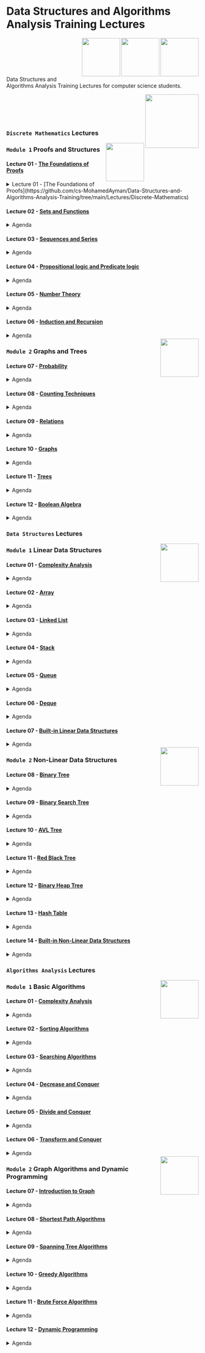 # Data Structures and Algorithms Analysis Training Lectures

<img align="right" width="100" height="100" src="https://github.com/cs-MohamedAyman/Computer-Science-Textbooks/blob/master/logos/discrete-mathematics.jpg">
<img align="right" width="100" height="100" src="https://github.com/cs-MohamedAyman/Computer-Science-Textbooks/blob/master/logos/data-structures.jpg">
<img align="right" width="100" height="100" src="https://github.com/cs-MohamedAyman/Computer-Science-Textbooks/blob/master/logos/algorithms-analysis.jpg">
<br>
<br>
<br>
<br>
<br>

Data Structures and Algorithms Analysis Training Lectures for computer science students.

<img align="right" width="140" height="140" src="https://github.com/cs-MohamedAyman/Computer-Science-Textbooks/blob/master/logos/practice1.jpg">
<br><br><br><br>

### `Discrete Mathematics` Lectures

<img align="right" width="100" height="100" src="https://github.com/cs-MohamedAyman/Computer-Science-Textbooks/blob/master/logos/discrete-mathematics.jpg">

### `Module 1` Proofs and Structures

#### Lecture 01 - [The Foundations of Proofs](https://github.com/cs-MohamedAyman/Data-Structures-and-Algorithms-Analysis-Training/tree/main/Lectures/Discrete-Mathematics)
<details>
  <summary>Lecture 01 - [The Foundations of Proofs](https://github.com/cs-MohamedAyman/Data-Structures-and-Algorithms-Analysis-Training/tree/main/Lectures/Discrete-Mathematics)</summary><br>
  
  - 
  - 
  - 
  - 
  - 
</details>

#### Lecture 02 - [Sets and Functions](https://github.com/cs-MohamedAyman/Data-Structures-and-Algorithms-Analysis-Training/tree/main/Lectures/Discrete-Mathematics)
<details>
  <summary>Agenda</summary><br>
  
  - 
  - 
  - 
  - 
  - 
</details>

#### Lecture 03 - [Sequences and Series](https://github.com/cs-MohamedAyman/Data-Structures-and-Algorithms-Analysis-Training/tree/main/Lectures/Discrete-Mathematics)
<details>
  <summary>Agenda</summary><br>
  
  - 
  - 
  - 
  - 
  - 
</details>

#### Lecture 04 - [Propositional logic and Predicate logic](https://github.com/cs-MohamedAyman/Data-Structures-and-Algorithms-Analysis-Training/tree/main/Lectures/Discrete-Mathematics)
<details>
  <summary>Agenda</summary><br>
  
  - 
  - 
  - 
  - 
  - 
</details>

#### Lecture 05 - [Number Theory](https://github.com/cs-MohamedAyman/Data-Structures-and-Algorithms-Analysis-Training/tree/main/Lectures/Discrete-Mathematics)
<details>
  <summary>Agenda</summary><br>
  
  - 
  - 
  - 
  - 
  - 
</details>

#### Lecture 06 - [Induction and Recursion](https://github.com/cs-MohamedAyman/Data-Structures-and-Algorithms-Analysis-Training/tree/main/Lectures/Discrete-Mathematics)
<details>
  <summary>Agenda</summary><br>
  
  - 
  - 
  - 
  - 
  - 
</details>


<img align="right" width="100" height="100" src="https://github.com/cs-MohamedAyman/Computer-Science-Textbooks/blob/master/logos/discrete-mathematics.jpg">

### `Module 2` Graphs and Trees

#### Lecture 07 - [Probability](https://github.com/cs-MohamedAyman/Data-Structures-and-Algorithms-Analysis-Training/tree/main/Lectures/Discrete-Mathematics)
<details>
  <summary>Agenda</summary><br>
  
  - 
  - 
  - 
  - 
  - 
</details>

#### Lecture 08 - [Counting Techniques](https://github.com/cs-MohamedAyman/Data-Structures-and-Algorithms-Analysis-Training/tree/main/Lectures/Discrete-Mathematics)
<details>
  <summary>Agenda</summary><br>
  
  - 
  - 
  - 
  - 
  - 
</details>

#### Lecture 09 - [Relations](https://github.com/cs-MohamedAyman/Data-Structures-and-Algorithms-Analysis-Training/tree/main/Lectures/Discrete-Mathematics)
<details>
  <summary>Agenda</summary><br>
  
  - 
  - 
  - 
  - 
  - 
</details>

#### Lecture 10 - [Graphs](https://github.com/cs-MohamedAyman/Data-Structures-and-Algorithms-Analysis-Training/tree/main/Lectures/Discrete-Mathematics)
<details>
  <summary>Agenda</summary><br>
  
  - 
  - 
  - 
  - 
  - 
</details>

#### Lecture 11 - [Trees](https://github.com/cs-MohamedAyman/Data-Structures-and-Algorithms-Analysis-Training/tree/main/Lectures/Discrete-Mathematics)
<details>
  <summary>Agenda</summary><br>
  
  - 
  - 
  - 
  - 
  - 
</details>

#### Lecture 12 - [Boolean Algebra](https://github.com/cs-MohamedAyman/Data-Structures-and-Algorithms-Analysis-Training/tree/main/Lectures/Discrete-Mathematics)
<details>
  <summary>Agenda</summary><br>
  
  - 
  - 
  - 
  - 
  - 
</details>


### `Data Structures` Lectures

<img align="right" width="100" height="100" src="https://github.com/cs-MohamedAyman/Computer-Science-Textbooks/blob/master/logos/data-structures.jpg">

### `Module 1` Linear Data Structures

#### Lecture 01 - [Complexity Analysis](https://github.com/cs-MohamedAyman/Data-Structures-and-Algorithms-Analysis-Training/tree/main/Lectures/Data-Structures)
<details>
  <summary>Agenda</summary><br>
  
  - Introduction to Data Structures
  - Execution Time Cases
  - Complexity Analysis - Iterative
  - Recursion
  - Iterative vs. Recursive Examples
</details>

#### Lecture 02 - [Array](https://github.com/cs-MohamedAyman/Data-Structures-and-Algorithms-Analysis-Training/tree/main/Lectures/Data-Structures)
<details>
  <summary>Agenda</summary><br>
  
  - Introduction to Array
  - Insertion Operation
  - Deletion Operation
  - Search Operation
  - Traverse Operation
  - Time Complexity & Space Complexity
</details>

#### Lecture 03 - [Linked List](https://github.com/cs-MohamedAyman/Data-Structures-and-Algorithms-Analysis-Training/tree/main/Lectures/Data-Structures)
<details>
  <summary>Agenda</summary><br>
  
  - Introduction to Linked List
  - Insertion Operation
  - Deletion Operation
  - Search Operation
  - Traverse Operation
  - Time Complexity & Space Complexity
</details>

#### Lecture 04 - [Stack](https://github.com/cs-MohamedAyman/Data-Structures-and-Algorithms-Analysis-Training/tree/main/Lectures/Data-Structures)
<details>
  <summary>Agenda</summary><br>
  
  - Introduction to Stack
  - Insertion Operation
  - Deletion Operation
  - Top Operation
  - Time Complexity & Space Complexity
</details>

#### Lecture 05 - [Queue](https://github.com/cs-MohamedAyman/Data-Structures-and-Algorithms-Analysis-Training/tree/main/Lectures/Data-Structures)
<details>
  <summary>Agenda</summary><br>
  
  - Introduction to Queue
  - Insertion Operation
  - Deletion Operation
  - Front & Back Operation
  - Time Complexity & Space Complexity
</details>

#### Lecture 06 - [Deque](https://github.com/cs-MohamedAyman/Data-Structures-and-Algorithms-Analysis-Training/tree/main/Lectures/Data-Structures)
<details>
  <summary>Agenda</summary><br>
  
  - Introduction to Array
  - Insertion Operation
  - Deletion Operation
  - Front & Back Operation
  - Traverse Operation
  - Time Complexity & Space Complexity
</details>

#### Lecture 07 - [Built-in Linear Data Structures](https://github.com/cs-MohamedAyman/Data-Structures-and-Algorithms-Analysis-Training/tree/main/Lectures/Data-Structures)
<details>
  <summary>Agenda</summary><br>
  
  - Built-in Linear Data Structures
  - Vector
  - List
  - Stack
  - Queue
  - Deque
</details>


<img align="right" width="100" height="100" src="https://github.com/cs-MohamedAyman/Computer-Science-Textbooks/blob/master/logos/data-structures.jpg">

### `Module 2` Non-Linear Data Structures

#### Lecture 08 - [Binary Tree](https://github.com/cs-MohamedAyman/Data-Structures-and-Algorithms-Analysis-Training/tree/main/Lectures/Data-Structures)
<details>
  <summary>Agenda</summary><br>
  
  - Introduction to Binary Tree
  - Traverse Operation
  - BFS vs. DFS
  - Search Operation
  - Deletion Operation
  - Time Complexity & Space Complexity
</details>

#### Lecture 09 - [Binary Search Tree](https://github.com/cs-MohamedAyman/Data-Structures-and-Algorithms-Analysis-Training/tree/main/Lectures/Data-Structures)
<details>
  <summary>Agenda</summary><br>
  
  - Introduction to Binary Search Tree
  - Insertion Operation
  - Deletion Operation
  - Search Operation
  - Traverse Operation
  - Balanced Binary Tree Property
  - Time Complexity & Space Complexity
</details>

#### Lecture 10 - [AVL Tree](https://github.com/cs-MohamedAyman/Data-Structures-and-Algorithms-Analysis-Training/tree/main/Lectures/Data-Structures)
<details>
  <summary>Agenda</summary><br>
  
  - Introduction to AVL Tree
  - Rotation Operation
  - Insertion Operation
  - Deletion Operation
  - Search Operation
  - Traverse Operation
  - Time Complexity & Space Complexity
</details>

#### Lecture 11 - [Red Black Tree](https://github.com/cs-MohamedAyman/Data-Structures-and-Algorithms-Analysis-Training/tree/main/Lectures/Data-Structures)
<details>
  <summary>Agenda</summary><br>
  
  - Introduction to Red Black Tree
  - Rotation Operation
  - Insertion Operation
  - Deletion Operation
  - Search Operation
  - Traverse Operation
  - Time Complexity & Space Complexity
</details>

#### Lecture 12 - [Binary Heap Tree](https://github.com/cs-MohamedAyman/Data-Structures-and-Algorithms-Analysis-Training/tree/main/Lectures/Data-Structures)
<details>
  <summary>Agenda</summary><br>
  
  - Introduction to Binary Heap Tree
  - Insertion Operation
  - Deletion Operation
  - Top Operation
  - Time Complexity & Space Complexity
</details>

#### Lecture 13 - [Hash Table](https://github.com/cs-MohamedAyman/Data-Structures-and-Algorithms-Analysis-Training/tree/main/Lectures/Data-Structures)
<details>
  <summary>Agenda</summary><br>
  
  - Introduction to Hash Tables
  - Collision Resolution
  - Separate Chaining
  - Open Addressing
  - Double Hashing
  - Rehashing
  - Time Complexity & Space Complexity
</details>

#### Lecture 14 - [Built-in Non-Linear Data Structures](https://github.com/cs-MohamedAyman/Data-Structures-and-Algorithms-Analysis-Training/tree/main/Lectures/Data-Structures)
<details>
  <summary>Agenda</summary><br>
  
  - Built-in Non-Linear Data Structures
  - Set
  - MultiSet
  - Unordered MultiSet
  - Map
  - MultiMap
  - Unordered MultiMap
  - Priority Queue
</details>


### `Algorithms Analysis` Lectures

<img align="right" width="100" height="100" src="https://github.com/cs-MohamedAyman/Computer-Science-Textbooks/blob/master/logos/algorithms-analysis.jpg">

### `Module 1` Basic Algorithms

#### Lecture 01 - [Complexity Analysis](https://github.com/cs-MohamedAyman/Data-Structures-and-Algorithms-Analysis-Training/tree/main/Lectures/Algorithms-Analysis)
<details>
  <summary>Agenda</summary><br>
  
  - Introduction to Analysis of Algorithms
  - Execution Time Cases
  - Master Theorem
  - Substitution Method
  - Complexity Analysis - Recursive
  - Iterative vs. Recursive Examples
</details>

#### Lecture 02 - [Sorting Algorithms](https://github.com/cs-MohamedAyman/Data-Structures-and-Algorithms-Analysis-Training/tree/main/Lectures/Algorithms-Analysis)
<details>
  <summary>Agenda</summary><br>
  
  - Introduction to Sorting Algorithms
  - Bubble Sort
  - Selection Sort
  - Insertion Sort
  - Shell Sort
  - Merge Sort
  - Quick Sort
  - Heap Sort
</details>

#### Lecture 03 - [Searching Algorithms](https://github.com/cs-MohamedAyman/Data-Structures-and-Algorithms-Analysis-Training/tree/main/Lectures/Algorithms-Analysis)
<details>
  <summary>Agenda</summary><br>
  
  - Introduction to Searching Algorithms
  - Linear Search
  - Jump Search
  - Binary Search
  - Ternary Search
  - Interpolation Search
  - Exponential Search
  - Fibonacci Search
</details>

#### Lecture 04 - [Decrease and Conquer](https://github.com/cs-MohamedAyman/Data-Structures-and-Algorithms-Analysis-Training/tree/main/Lectures/Algorithms-Analysis)
<details>
  <summary>Agenda</summary><br>
  
  - Introduction to Decrease and Conquer
  - Decreased by a constant
  - Insertion Sort
  - Decreased by a constant factor 
  - Binary Search
  - Variable size decrease 
  - Interpolation Search
</details>

#### Lecture 05 - [Divide and Conquer](https://github.com/cs-MohamedAyman/Data-Structures-and-Algorithms-Analysis-Training/tree/main/Lectures/Algorithms-Analysis)
<details>
  <summary>Agenda</summary><br>
  
  - Introduction to Divide and Conquer
  - Fast Power
  - Count Inversions
  - Karatsuba Fast Multiplication of Large Integers
  - Strassen's Matrix Multiplication
  - The Closest Pair of Points
  - Multiply Two Polynomials
  - Convex Hull
</details>

#### Lecture 06 - [Transform and Conquer](https://github.com/cs-MohamedAyman/Data-Structures-and-Algorithms-Analysis-Training/tree/main/Lectures/Algorithms-Analysis)
<details>
  <summary>Agenda</summary><br>
  
  - Introduction to Transform and Conquer
  - Gaussian Elimination
  - Balanced Search Trees
  - Binary Heaps and Heap Sort
  - Horner's Rule and Binary Exponentiation
</details>


<img align="right" width="100" height="100" src="https://github.com/cs-MohamedAyman/Computer-Science-Textbooks/blob/master/logos/algorithms-analysis.jpg">

### `Module 2` Graph Algorithms and Dynamic Programming

#### Lecture 07 - [Introduction to Graph](https://github.com/cs-MohamedAyman/Data-Structures-and-Algorithms-Analysis-Training/tree/main/Lectures/Algorithms-Analysis)
<details>
  <summary>Agenda</summary><br>
  
  - Introduction to Graph
  - Directed vs. Undirected Graph
  - Breadth First Traverse
  - Depth First Traverse
  - Cyclic vs. Acyclic Graph
  - Connected vs. Disconnected Graph
  - Strongly Connected Components
  - Bridges and Articulation Points
</details>

#### Lecture 08 - [Shortest Path Algorithms](https://github.com/cs-MohamedAyman/Data-Structures-and-Algorithms-Analysis-Training/tree/main/Lectures/Algorithms-Analysis)
<details>
  <summary>Agenda</summary><br>
  
  - Introduction to Shortest Path Algorithms
  - The Bellman Ford Algorithm
  - Dijkstra Algorithm
  - Dijkstra Algorithm using Heap | Balanced Binary Tree
  - Dial Algorithm
  - The Floyd Warshall Algorithm
  - Johnson's Algoirthm
  - Shortest Path in Acyclc Graph
</details>

#### Lecture 09 - [Spanning Tree Algorithms](https://github.com/cs-MohamedAyman/Data-Structures-and-Algorithms-Analysis-Training/tree/main/Lectures/Algorithms-Analysis)
<details>
  <summary>Agenda</summary><br>
  
  - Introduction to Spanning Tree Algoirthms
  - Prim Algorithm
  - Kruskal Algorithm
  - Kruskal Algorithm using Disjoint Set
  - Kruskal Algorithm using Lowest Common Ancestor
  - Boruvka Algorithm
  - Kirchhoff Theorem
  - Prüfer Code
</details>

#### Lecture 10 - [Greedy Algorithms](https://github.com/cs-MohamedAyman/Data-Structures-and-Algorithms-Analysis-Training/tree/main/Lectures/Algorithms-Analysis)
<details>
  <summary>Agenda</summary><br>
  
  - Introduction to Greedy Algorithms
  - Standard Greedy Algorithms
  - Greedy Algorithms in Arrays
  - Greedy Algorithms in Graphs
  - Greedy Algorithms in Operating Systems
  - Approximate Greedy Algorithms for NP Complete Problems
</details>

#### Lecture 11 - [Brute Force Algorithms](https://github.com/cs-MohamedAyman/Data-Structures-and-Algorithms-Analysis-Training/tree/main/Lectures/Algorithms-Analysis)
<details>
  <summary>Agenda</summary><br>
  
  - Introduction to Brute Force Algorithms
  - Brute Force in Arrays
  - Brute Force in Sorting Algorithms
  - Brute Force in Searching Algorithms
  - Brute Force in Divide and Conquer Algorithms
  - Brute Force in Graph Algorithms
</details>

#### Lecture 12 - [Dynamic Programming](https://github.com/cs-MohamedAyman/Data-Structures-and-Algorithms-Analysis-Training/tree/main/Lectures/Algorithms-Analysis)
<details>
  <summary>Agenda</summary><br>
  
  - Introduction to Dynamic Programming
  - 0-1 Knapsack
  - Longest Common Subsequence
  - Subsequence Sum
  - Longest Increasing Subsequence
  - The Levenshtein Distance
  - Matrix Chain Multiplication
  - Rod Cutting
</details>
